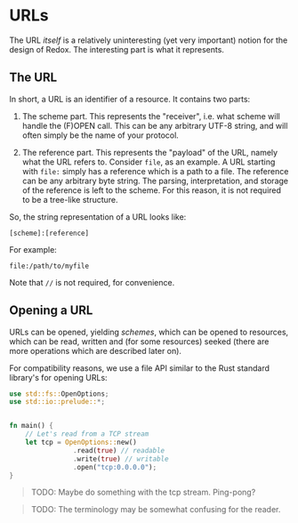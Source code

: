 URLs
====

The URL _itself_ is a relatively uninteresting (yet very important) notion for the design of Redox. The interesting part is what it represents.

The URL
-------

In short, a URL is an identifier of a resource. It contains two parts:

1. The scheme part. This represents the "receiver", i.e. what scheme will handle the (F)OPEN call. This can be any arbitrary UTF-8 string, and will often simply be the name of your protocol.

2. The reference part. This represents the "payload" of the URL, namely what the URL refers to. Consider `file`, as an example. A URL starting with `file:` simply has a reference which is a path to a file. The reference can be any arbitrary byte string. The parsing, interpretation, and storage of the reference is left to the scheme. For this reason, it is not required to be a tree-like structure.

So, the string representation of a URL looks like:

```
[scheme]:[reference]
```

For example:

```
file:/path/to/myfile
```

Note that `//` is not required, for convenience.

Opening a URL
-------------

URLs can be opened, yielding _schemes_, which can be opened to resources, which can be read, written and (for some resources) seeked (there are more operations which are described later on).

For compatibility reasons, we use a file API similar to the Rust standard library's for opening URLs:

```rust
use std::fs::OpenOptions;
use std::io::prelude::*;


fn main() {
    // Let's read from a TCP stream
    let tcp = OpenOptions::new()
                .read(true) // readable
                .write(true) // writable
                .open("tcp:0.0.0.0");
}
```

> TODO: Maybe do something with the tcp stream. Ping-pong?

> TODO: The terminology may be somewhat confusing for the reader.
